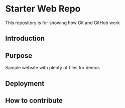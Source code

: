 # Starter Web Repo

This repository is for showing how Git and GitHub work

## Introduction

## Purpose

Sample website with plenty of files for demos

## Deployment


## How to contribute

